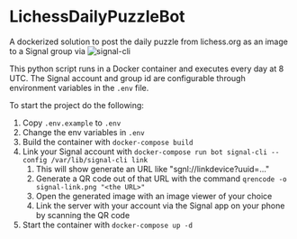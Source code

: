 # LichessDailyPuzzleBot
A dockerized solution to post the daily puzzle from lichess.org as an image to a Signal group via ![signal-cli](https://github.com/AsamK/signal-cli)

This python script runs in a Docker container and executes every day at 8 UTC.
The Signal account and group id are configurable through environment variables in the `.env` file. 

To start the project do the following:
1. Copy `.env.example` to `.env`
2. Change the env variables in `.env`
3. Build the container with `docker-compose build`
4. Link your Signal account with `docker-compose run bot signal-cli --config /var/lib/signal-cli link`
   1. This will show generate an URL like "sgnl://linkdevice?uuid=..."
   2. Generate a QR code out of that URL with the command `qrencode -o signal-link.png "<the URL>"`
   3. Open the generated image with an image viewer of your choice
   4. Link the server with your account via the Signal app on your phone by scanning the QR code
5. Start the container with `docker-compose up -d`
